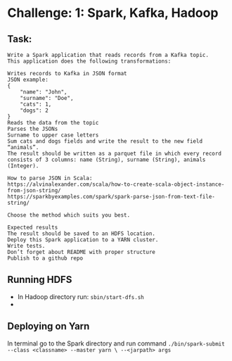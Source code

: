# Challenge: 1: Spark, Kafka, Hadoop

## Task:
```text
Write a Spark application that reads records from a Kafka topic.
This application does the following transformations:

Writes records to Kafka in JSON format
JSON example:
{
    "name": "John",
    "surname": "Doe",
    "cats": 1,
    "dogs": 2
}
Reads the data from the topic
Parses the JSONs
Surname to upper case letters
Sum cats and dogs fields and write the result to the new field “animals”.
The result should be written as a parquet file in which every record consists of 3 columns: name (String), surname (String), animals (Integer).

How to parse JSON in Scala:
https://alvinalexander.com/scala/how-to-create-scala-object-instance-from-json-string/
https://sparkbyexamples.com/spark/spark-parse-json-from-text-file-string/

Choose the method which suits you best.

Expected results
The result should be saved to an HDFS location.
Deploy this Spark application to a YARN cluster.
Write tests.
Don’t forget about README with proper structure
Publish to a github repo

```

## Running HDFS
* In Hadoop directory run:
```sbin/start-dfs.sh```
* 

## Deploying on Yarn
In terminal go to the Spark directory and run command
```./bin/spark-submit --class <classname> --master yarn \ --<jarpath> args   ```

